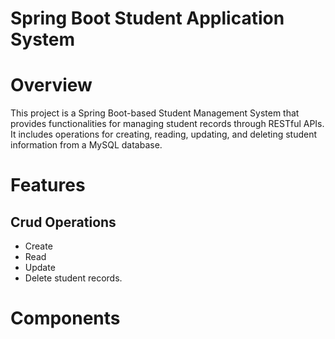# Spring Boot Student Application System

# Overview

This project is a Spring Boot-based Student Management System that provides functionalities for managing student records through RESTful APIs. It includes operations for creating, reading, updating, and deleting student information from a MySQL database.

# Features

## Crud Operations
* Create
* Read
* Update
* Delete student records.

# Components
